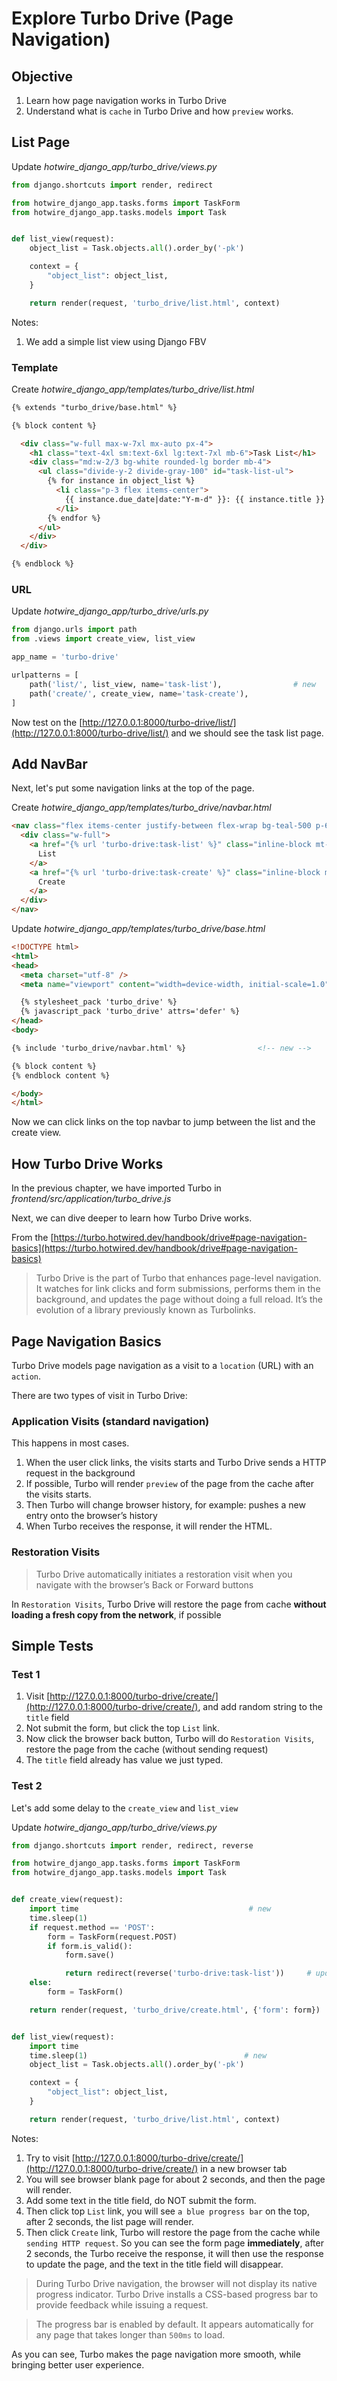 # Explore Turbo Drive (Page Navigation)

## Objective

1. Learn how page navigation works in Turbo Drive
1. Understand what is `cache` in Turbo Drive and how `preview` works.

## List Page

Update *hotwire_django_app/turbo_drive/views.py*

```python
from django.shortcuts import render, redirect

from hotwire_django_app.tasks.forms import TaskForm
from hotwire_django_app.tasks.models import Task


def list_view(request):
    object_list = Task.objects.all().order_by('-pk')

    context = {
        "object_list": object_list,
    }

    return render(request, 'turbo_drive/list.html', context)
```

Notes:

1. We add a simple list view using Django FBV

### Template

Create *hotwire_django_app/templates/turbo_drive/list.html*

```html
{% extends "turbo_drive/base.html" %}

{% block content %}

  <div class="w-full max-w-7xl mx-auto px-4">
    <h1 class="text-4xl sm:text-6xl lg:text-7xl mb-6">Task List</h1>
    <div class="md:w-2/3 bg-white rounded-lg border mb-4">
      <ul class="divide-y-2 divide-gray-100" id="task-list-ul">
        {% for instance in object_list %}
          <li class="p-3 flex items-center">
            {{ instance.due_date|date:"Y-m-d" }}: {{ instance.title }}
          </li>
        {% endfor %}
      </ul>
    </div>
  </div>

{% endblock %}
```

### URL

Update *hotwire_django_app/turbo_drive/urls.py*

```python
from django.urls import path
from .views import create_view, list_view

app_name = 'turbo-drive'

urlpatterns = [
    path('list/', list_view, name='task-list'),                # new
    path('create/', create_view, name='task-create'),
]
```

Now test on the [http://127.0.0.1:8000/turbo-drive/list/](http://127.0.0.1:8000/turbo-drive/list/) and we should see the task list page.

## Add NavBar

Next, let's put some navigation links at the top of the page.

Create *hotwire_django_app/templates/turbo_drive/navbar.html*

```html
<nav class="flex items-center justify-between flex-wrap bg-teal-500 p-6 mb-4">
  <div class="w-full">
    <a href="{% url 'turbo-drive:task-list' %}" class="inline-block mt-0 text-teal-200 hover:text-white mr-4">
      List
    </a>
    <a href="{% url 'turbo-drive:task-create' %}" class="inline-block mt-0 text-teal-200 hover:text-white mr-4">
      Create
    </a>
  </div>
</nav>
```

Update *hotwire_django_app/templates/turbo_drive/base.html*

```html
<!DOCTYPE html>
<html>
<head>
  <meta charset="utf-8" />
  <meta name="viewport" content="width=device-width, initial-scale=1.0">

  {% stylesheet_pack 'turbo_drive' %}
  {% javascript_pack 'turbo_drive' attrs='defer' %}
</head>
<body>

{% include 'turbo_drive/navbar.html' %}                <!-- new --> 

{% block content %}
{% endblock content %}

</body>
</html>
```

Now we can click links on the top navbar to jump between the list and the create view.

## How Turbo Drive Works

In the previous chapter, we have imported Turbo in *frontend/src/application/turbo_drive.js*

Next, we can dive deeper to learn how Turbo Drive works.

From the [https://turbo.hotwired.dev/handbook/drive#page-navigation-basics](https://turbo.hotwired.dev/handbook/drive#page-navigation-basics)

> Turbo Drive is the part of Turbo that enhances page-level navigation. It watches for link clicks and form submissions, performs them in the background, and updates the page without doing a full reload. It’s the evolution of a library previously known as Turbolinks.

## Page Navigation Basics

Turbo Drive models page navigation as a visit to a `location` (URL) with an `action`.

There are two types of visit in Turbo Drive:

### Application Visits (standard navigation)

This happens in most cases.

1. When the user click links, the visits starts and Turbo Drive sends a HTTP request in the background 
1. If possible, Turbo will render `preview` of the page from the cache after the visits starts.
1. Then Turbo will change browser history, for example: pushes a new entry onto the browser’s history
1. When Turbo receives the response, it will render the HTML.

### Restoration Visits

> Turbo Drive automatically initiates a restoration visit when you navigate with the browser’s Back or Forward buttons

In `Restoration Visits`, Turbo Drive will restore the page from cache **without loading a fresh copy from the network**, if possible

## Simple Tests

### Test 1

1. Visit [http://127.0.0.1:8000/turbo-drive/create/](http://127.0.0.1:8000/turbo-drive/create/), and add random string to the `title` field
1. Not submit the form, but click the top `List` link.
1. Now click the browser back button, Turbo will do `Restoration Visits`, restore the page from the cache (without sending request)
1. The `title` field already has value we just typed.

### Test 2

Let's add some delay to the `create_view` and `list_view`

Update *hotwire_django_app/turbo_drive/views.py*

```python
from django.shortcuts import render, redirect, reverse

from hotwire_django_app.tasks.forms import TaskForm
from hotwire_django_app.tasks.models import Task


def create_view(request):
    import time                                      # new
    time.sleep(1)
    if request.method == 'POST':
        form = TaskForm(request.POST)
        if form.is_valid():
            form.save()

            return redirect(reverse('turbo-drive:task-list'))     # update
    else:
        form = TaskForm()

    return render(request, 'turbo_drive/create.html', {'form': form})


def list_view(request):
    import time
    time.sleep(1)                                   # new
    object_list = Task.objects.all().order_by('-pk')

    context = {
        "object_list": object_list,
    }

    return render(request, 'turbo_drive/list.html', context)
```

Notes:

1. Try to visit [http://127.0.0.1:8000/turbo-drive/create/](http://127.0.0.1:8000/turbo-drive/create/) in a new browser tab
1. You will see browser blank page for about 2 seconds, and then the page will render.
1. Add some text in the title field, do NOT submit the form.
1. Then click top `List` link, you will see `a blue progress bar` on the top, after 2 seconds, the list page will render.
1. Then click `Create` link, Turbo will restore the page from the cache while `sending HTTP request`. So you can see the form page **immediately**, after 2 seconds, the Turbo receive the response, it will then use the response to update the page, and the text in the title field will disappear.

> During Turbo Drive navigation, the browser will not display its native progress indicator. Turbo Drive installs a CSS-based progress bar to provide feedback while issuing a request.

> The progress bar is enabled by default. It appears automatically for any page that takes longer than `500ms` to load. 

As you can see, Turbo makes the page navigation more smooth, while bringing better user experience.
